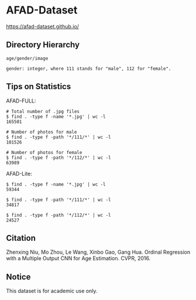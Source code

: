 AFAD-Dataset
===

https://afad-dataset.github.io/

Directory Hierarchy
---

```
age/gender/image

gender: integer, where 111 stands for "male", 112 for "female".
```

Tips on Statistics
---

AFAD-FULL:

```
# Total number of .jpg files
$ find . -type f -name '*.jpg' | wc -l
165501

# Number of photos for male
$ find . -type f -path '*/111/*' | wc -l
101526

# Number of photos for female
$ find . -type f -path '*/112/*' | wc -l
63989
```

AFAD-Lite:

```
$ find . -type f -name '*.jpg' | wc -l
59344

$ find . -type f -path '*/111/*' | wc -l
34817

$ find . -type f -path '*/112/*' | wc -l
24527
```

Citation
---

Zhenxing Niu, Mo Zhou, Le Wang, Xinbo Gao, Gang Hua.
Ordinal Regression with a Multiple Output CNN for Age Estimation.
CVPR, 2016.

Notice
---

This dataset is for academic use only.
